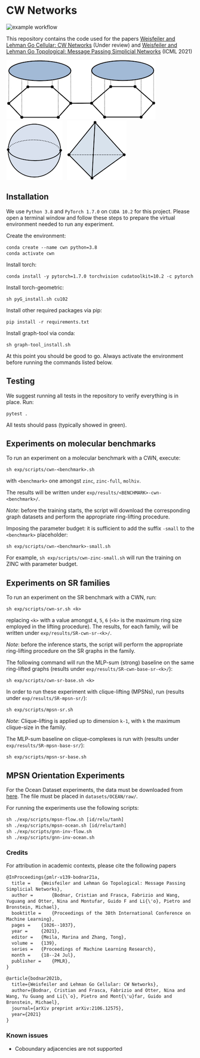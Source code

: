 # CW Networks

![example workflow](https://github.com/twitter-research/scn/actions/workflows/python-package.yml/badge.svg)

This repository contains the code used for the papers
[Weisfeiler and Lehman Go Cellular: CW Networks](https://arxiv.org/abs/2106.12575) (Under review)
and [Weisfeiler and Lehman Go Topological: Message Passing Simplicial Networks](https://arxiv.org/abs/2103.03212) (ICML 2021)

![alt text](./figures/glue_disks.jpeg)&nbsp;&nbsp;&nbsp;&nbsp;  ![alt text](./figures/sphere.jpeg)&nbsp;&nbsp;  ![alt text](./figures/empty_tetrahderon.jpeg)

## Installation

We use `Python 3.8` and `PyTorch 1.7.0` on `CUDA 10.2` for this project.
Please open a terminal window and follow these steps to prepare the virtual environment needed to run any experiment.

Create the environment:
```shell
conda create --name cwn python=3.8
conda activate cwn
```

Install torch:
```shell
conda install -y pytorch=1.7.0 torchvision cudatoolkit=10.2 -c pytorch
```

Install torch-geometric:
```shell
sh pyG_install.sh cu102
```

Install other required packages via pip:
```shell
pip install -r requirements.txt
```

Install graph-tool via conda:
```shell
sh graph-tool_install.sh
```

At this point you should be good to go. Always activate the environment before running the commands listed below.

## Testing

We suggest running all tests in the repository to verify everything is in place. Run:
```shell
pytest .
```
All tests should pass (typically showed in green).

## Experiments on molecular benchmarks

To run an experiment on a molecular benchmark with a CWN, execute:
```shell
sh exp/scripts/cwn-<benchmark>.sh
```
with `<benchmark>` one amongst `zinc`, `zinc-full`, `molhiv`.

The results will be written under `exp/results/<BENCHMARK>-cwn-<benchmark>/`.

_Note_: before the training starts, the script will download the corresponding graph datasets and perform the appropriate ring-lifting procedure.

Imposing the parameter budget: it is sufficient to add the suffix `-small` to the `<benchmark>` placeholder:
```shell
sh exp/scripts/cwn-<benchmark>-small.sh
```
For example, `sh exp/scripts/cwn-zinc-small.sh` will run the training on ZINC with parameter budget.

## Experiments on SR families

To run an experiment on the SR benchmark with a CWN, run:
```shell
sh exp/scripts/cwn-sr.sh <k>
```
replacing `<k>` with a value amongst `4`, `5`, `6` (`<k>` is the maximum ring size employed in the lifting procedure). The results, for each family, will be written under `exp/results/SR-cwn-sr-<k>/`.

_Note_: before the inference starts, the script will perform the appropriate ring-lifting procedure on the SR graphs in the family.

The following command will run the MLP-sum (strong) baseline on the same ring-lifted graphs (results under `exp/results/SR-cwn-base-sr-<k>/`):
```shell
sh exp/scripts/cwn-sr-base.sh <k>
```

In order to run these experiment with clique-lifting (MPSNs), run (results under `exp/results/SR-mpsn-sr/`):
```shell
sh exp/scripts/mpsn-sr.sh
```

_Note_: Clique-lifting is applied up to dimension `k-1`, with `k` the maximum clique-size in the family.

The MLP-sum baseline on clique-complexes is run with (results under `exp/results/SR-mpsn-base-sr/`):
```shell
sh exp/scripts/mpsn-sr-base.sh
```

## MPSN Orientation Experiments

For the Ocean Dataset experiments, the data must be downloaded from [here](https://github.com/nglaze00/SCoNe_GCN/blob/master/ocean_drifters_data/dataBuoys.jld2).
The file must be placed in `datasets/OCEAN/raw/`. 

For running the experiments use the following scripts:
```shell
sh ./exp/scripts/mpsn-flow.sh [id/relu/tanh]
sh ./exp/scripts/mpsn-ocean.sh [id/relu/tanh]
sh ./exp/scripts/gnn-inv-flow.sh
sh ./exp/scripts/gnn-inv-ocean.sh
```

### Credits

For attribution in academic contexts, please cite the following papers

```
@InProceedings{pmlr-v139-bodnar21a,
  title = 	 {Weisfeiler and Lehman Go Topological: Message Passing Simplicial Networks},
  author =       {Bodnar, Cristian and Frasca, Fabrizio and Wang, Yuguang and Otter, Nina and Montufar, Guido F and Li{\'o}, Pietro and Bronstein, Michael},
  booktitle = 	 {Proceedings of the 38th International Conference on Machine Learning},
  pages = 	 {1026--1037},
  year = 	 {2021},
  editor = 	 {Meila, Marina and Zhang, Tong},
  volume = 	 {139},
  series = 	 {Proceedings of Machine Learning Research},
  month = 	 {18--24 Jul},
  publisher =    {PMLR},
}
```

```
@article{bodnar2021b,
  title={Weisfeiler and Lehman Go Cellular: CW Networks},
  author={Bodnar, Cristian and Frasca, Fabrizio and Otter, Nina and Wang, Yu Guang and Li{\`o}, Pietro and Mont{\'u}far, Guido and Bronstein, Michael},
  journal={arXiv preprint arXiv:2106.12575},
  year={2021}
}
```

### Known issues

- Coboundary adjacencies are not supported
